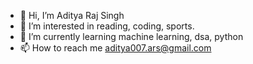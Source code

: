 - 👋 Hi, I’m Aditya Raj Singh
- 👀 I’m interested in reading, coding, sports.
- 🌱 I’m currently learning machine learning, dsa, python 
- 📫 How to reach me aditya007.ars@gmail.com

<!---
Aditya-Raj-Singh-1703/Aditya-Raj-Singh-1703 is a ✨ special ✨ repository because its `README.md` (this file) appears on your GitHub profile.
You can click the Preview link to take a look at your changes.
--->
